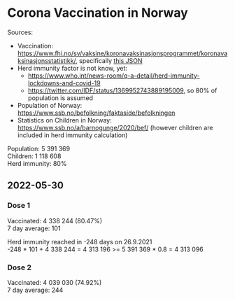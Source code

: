 # Corona Vaccination in Norway

Sources:

- Vaccination: <https://www.fhi.no/sv/vaksine/koronavaksinasjonsprogrammet/koronavaksinasjonsstatistikk/>, specifically [this JSON](https://www.fhi.no/api/chartdata/api/99119)
- Herd immunity factor is not know, yet:
  - <https://www.who.int/news-room/q-a-detail/herd-immunity-lockdowns-and-covid-19>
  - <https://twitter.com/IDF/status/1369952743889195009>, so 80% of population is assumed
- Population of Norway: <https://www.ssb.no/befolkning/faktaside/befolkningen>
- Statistics on Children in Norway: https://www.ssb.no/a/barnogunge/2020/bef/ (however children are included in herd immunity calculation)

Population: 5 391 369  
Children: 1 118 608  
Herd immunity: 80%  

## 2022-05-30

### Dose 1

Vaccinated: 4 338 244 (80.47%)  
7 day average: 101

Herd immunity reached in -248 days on 26.9.2021  
-248 * 101 + 4 338 244 = 4 313 196 >= 5 391 369 * 0.8 = 4 313 096

### Dose 2

Vaccinated: 4 039 030 (74.92%)  
7 day average: 244

